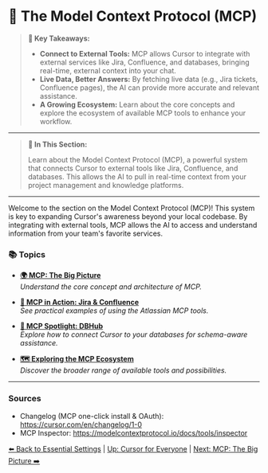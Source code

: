 # 🔗 The Model Context Protocol (MCP)

> **🔑 Key Takeaways:**
>
> - **Connect to External Tools:** MCP allows Cursor to integrate with external services like Jira, Confluence, and databases, bringing real-time, external context into your chat.
> - **Live Data, Better Answers:** By fetching live data (e.g., Jira tickets, Confluence pages), the AI can provide more accurate and relevant assistance.
> - **A Growing Ecosystem:** Learn about the core concepts and explore the ecosystem of available MCP tools to enhance your workflow.

---

> **🎯 In This Section:**
>
> Learn about the Model Context Protocol (MCP), a powerful system that connects Cursor to external tools like Jira, Confluence, and databases. This allows the AI to pull in real-time context from your project management and knowledge platforms.

---

Welcome to the section on the Model Context Protocol (MCP)! This system is key to expanding Cursor's awareness beyond your local codebase. By integrating with external tools, MCP allows the AI to access and understand information from your team's favorite services.

### 📚 Topics

-   **[🌍 MCP: The Big Picture](./06a-MCP-The-Big-Picture.md)**  
    *Understand the core concept and architecture of MCP.*

-   **[🤝 MCP in Action: Jira & Confluence](./06b-MCP-in-Action-Jira-and-Confluence.md)**  
    *See practical examples of using the Atlassian MCP tools.*

-   **[💾 MCP Spotlight: DBHub](./06c-MCP-Spotlight-DBHub.md)**  
    *Explore how to connect Cursor to your databases for schema-aware assistance.*

-   **[🗺️ Exploring the MCP Ecosystem](./06d-Exploring-the-MCP-Ecosystem.md)**  
    *Discover the broader range of available tools and possibilities.*

---

### Sources

- Changelog (MCP one-click install & OAuth): https://cursor.com/en/changelog/1-0
- MCP Inspector: https://modelcontextprotocol.io/docs/tools/inspector

[⬅️ Back to Essential Settings](../05-Essential-Cursor-Settings.md) | [Up: Cursor for Everyone](../README.md) | [Next: MCP: The Big Picture ➡️](./06a-MCP-The-Big-Picture.md) 